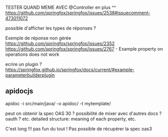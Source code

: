 

TESTER QUAND MEME AVEC @Controller en plus ^^
https://github.com/springfox/springfox/issues/2538#issuecomment-473011072

possible d'afficher les types de réponses ?

Exemple de réponse non gérée
https://github.com/springfox/springfox/issues/2352
https://github.com/springfox/springfox/issues/2767 - Example property on operations does not work


ecrire un plugin ?
https://springfox.github.io/springfox/docs/current/#example-parameterbuilderplugin

## apidocjs

apidoc -i src/main/java/ -o apidoc/ -t mytemplate/

peut on obtenir la spec OAS 30 ?
possibilité de mixer avec d'autres docs ?
oauth ?
etc.
detailed structure: meaning of each property, etc.

C'est long !!! pas fun du tout !
Pas possible de récupérer la spec oas3

